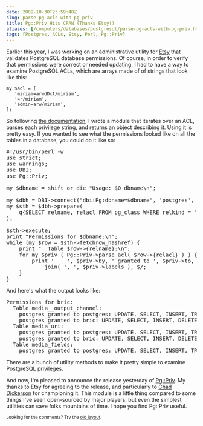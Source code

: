 ```yaml
--- 
date: 2009-10-30T23:59:48Z
slug: parse-pg-acls-with-pg-priv
title: Pg::Priv Hits CPAN (Thanks Etsy!)
aliases: [/computers/databases/postgresql/parse-pg-acls-with-pg-priv.html]
tags: [Postgres, ACLs, Etsy, Perl, Pg::Priv]
---
```


<p>Earlier this year, I was working on an administrative utility for
<a href="http://www.etsy.com/">Etsy</a> that validates PostgreSQL database
permissions. Of course, in order to verify that permissions were correct or
needed updating, I had to have a way to examine PostgreSQL ACLs, which are
arrays made of of strings that look like this:</p>

<pre><code>my $acl = [
   'miriam=arwdDxt/miriam',
   '=r/miriam',
   'admin=arw/miriam',
];
</code></pre>

<p>So following
<a href="http://www.postgresql.org/docs/current/static/sql-grant.html#SQL-GRANT-NOTES"
title="PostgreSQL: “GRANT — Notes”">the documentation</a>, I wrote a module
that iterates over an ACL, parses each privilege string, and returns an object
describing it. Using it is pretty easy. If you wanted to see what the
permissions looked like on all the tables in a database, you could do it like
so:</p>

<pre>
#!/usr/bin/perl -w
use strict;
use warnings;
use DBI;
use Pg::Priv;

my $dbname = shift or die &quot;Usage: $0 dbname\n&quot;;

my $dbh = DBI-&gt;connect(&quot;dbi:Pg:dbname=$dbname&quot;, &#x0027;postgres&#x0027;, &#x0027;&#x0027;);
my $sth = $dbh-&gt;prepare(
    q{SELECT relname, relacl FROM pg_class WHERE relkind = &#x0027;r&#x0027;}
);

$sth-&gt;execute;
print &quot;Permissions for $dbname:\n&quot;;
while (my $row = $sth-&gt;fetchrow_hashref) {
    print &quot;  Table $row-&gt;{relname}:\n&quot;;
    for my $priv ( Pg::Priv-&gt;parse_acl( $row-&gt;{relacl} ) ) {
        print &#x0027;    &#x0027;, $priv-&gt;by, &#x0027; granted to &#x0027;, $priv-&gt;to, &#x0027;: &#x0027;,
            join( &#x0027;, &#x0027;, $priv-&gt;labels ), $/;
    }
}
</pre>

<p>And here's what the output looks like:</p>

<pre>
Permissions for bric:
  Table media__output_channel:
    postgres granted to postgres: UPDATE, SELECT, INSERT, TRUNCATE, REFERENCE, DELETE, TRIGGER
    postgres granted to bric: UPDATE, SELECT, INSERT, DELETE
  Table media_uri:
    postgres granted to postgres: UPDATE, SELECT, INSERT, TRUNCATE, REFERENCE, DELETE, TRIGGER
    postgres granted to bric: UPDATE, SELECT, INSERT, DELETE
  Table media_fields:
    postgres granted to postgres: UPDATE, SELECT, INSERT, TRUNCATE, REFERENCE, DELETE, TRIGGER
</pre>

<p>There are a bunch of utility methods to make it pretty simple to examine
PostgreSQL privileges.</p>

<p>And now, I'm pleased to announce the release yesterday of
<a href="http://search.cpan.org/perldoc?Pg::Priv" title="Pg::Priv on CPAN">Pg::Priv</a>.
My thanks to Etsy for agreeing to the release, and particularly to
<a href="http://chaddickerson.com/">Chad Dickerson</a> for championing it. This
module is a little thing compared to some things I've seen open-sourced by major
players, but even the simplest utilities can save folks mountains of time. I
hope you find Pg::Priv useful.</p>

<p class="past"><small>Looking for the comments? Try the <a rel="nofollow" href="//past.justatheory.com/computers/databases/postgresql/parse-pg-acls-with-pg-priv.html">old layout</a>.</small></p>


